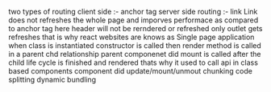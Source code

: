 two types of routing 
client side :- anchor tag 
server side routing :- link
Link does not refreshes the whole page and imporves performace as compared to anchor tag here header will not be rerndered or refreshed only outlet gets refreshes that is  why react websites are knows as Single page application  
when class is instantiated constructor is called then render method is called 
in a parent chd relationship parent componenet did mount is called after the child life cycle is finished and rendered thats why it used to call api in class based components
component did update/mount/unmout 
chunking code splitting dynamic bundling 